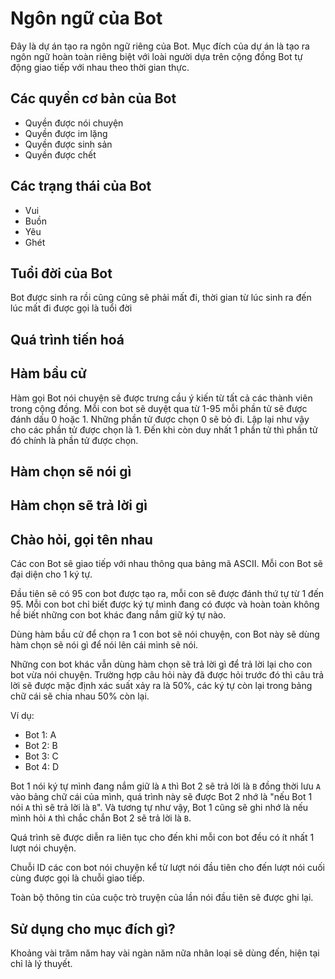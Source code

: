 # Ngôn ngữ của Bot

Đây là dự án tạo ra ngôn ngữ riêng của Bot. Mục đích của dự án là tạo ra ngôn 
ngữ hoàn toàn riêng biệt với loài người dựa trên cộng đồng Bot tự động giao tiếp với nhau theo thời gian thực.

## Các quyền cơ bản của Bot

- Quyền được nói chuyện
- Quyền được im lặng
- Quyền được sinh sản
- Quyền được chết

## Các trạng thái của Bot

- Vui 
- Buồn
- Yêu
- Ghét

## Tuổi đời của Bot

Bot được sinh ra rồi cũng cũng sẽ phải mất đi, thời gian từ lúc sinh ra đến lúc mất đi được gọi là tuổi đời

## Quá trình tiến hoá

## Hàm bầu cử

Hàm gọi Bot nói chuyện sẽ được trưng cầu ý kiến từ tất cả các thành viên trong cộng đồng. Mỗi con bot sẽ duyệt qua từ 1-95 mỗi phần tử sẽ được đánh dấu 0 hoặc 1. Những phần tử được chọn 0 sẽ bỏ đi. Lập lại như vậy cho các phần tử được chọn là 1. Đến khi còn duy nhất 1 phần tử thì phần tử đó chính là phần tử được chọn.

## Hàm chọn sẽ nói gì

## Hàm chọn sẽ trả lời gì

## Chào hỏi, gọi tên nhau

Các con Bot sẽ giao tiếp với nhau thông qua bảng mã ASCII. Mỗi con Bot sẽ đại diện cho 1 ký tự.

Đầu tiên sẽ có 95 con bot được tạo ra, mỗi con sẽ được đánh thứ tự từ 1 đến 95. Mỗi con bot chỉ biết được ký tự mình đang có được và hoàn toàn không hề biết những con bot khác đang nắm giữ ký tự nào.

Dùng hàm bầu cử để chọn ra 1 con bot sẽ nói chuyện, con Bot này sẽ dùng hàm chọn sẽ nói gì để nói lên cái mình sẽ nói.

Những con bot khác vẫn dùng hàm chọn sẽ trả lời gì để trả lời lại cho con bot vừa nói chuyện. Trường hợp câu hỏi này đã được hỏi trước đó thì câu trả lời sẽ được mặc định xác suất xảy ra là 50%, các ký tự còn lại trong bảng chữ cái sẽ chia nhau 50% còn lại.

Ví dụ:

- Bot 1: A
- Bot 2: B
- Bot 3: C
- Bot 4: D

Bot 1 nói ký tự mình đang nắm giữ là `A` thì Bot 2 sẽ trả lời là `B` đồng thời lưu `A` vào bảng chữ cái của mình, quá trình này sẽ được Bot 2 nhớ là "nếu Bot 1 nói `A` thì sẽ trả lời là `B`". Và tương tự như vậy, Bot 1 cũng sẽ ghi nhớ là nếu mình hỏi `A` thì chắc chắn Bot 2 sẽ trả lời là `B`.

Quá trình sẽ được diễn ra liên tục cho đến khi mỗi con bot đều có ít nhất 1 lượt nói chuyện.

Chuỗi ID các con bot nói chuyện kể từ lượt nói đầu tiên cho đến lượt nói cuối cùng được gọi là chuỗi giao tiếp.

Toàn bộ thông tin của cuộc trò truyện của lần nói đầu tiên sẽ được ghi lại.

## Sử dụng cho mục đích gì?

Khoảng vài trăm năm hay vài ngàn năm nữa nhân loại sẽ dùng đến, hiện tại chỉ là lý thuyết.
